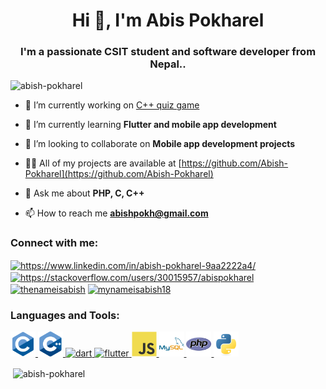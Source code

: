 <h1 align="center">Hi 👋, I'm Abis Pokharel</h1>
<h3 align="center">I'm a passionate CSIT student and software developer from Nepal..</h3>

<p align="left"> <img src="https://komarev.com/ghpvc/?username=abish-pokharel&label=Profile%20views&color=0e75b6&style=flat" alt="abish-pokharel" /> </p>

- 🔭 I’m currently working on [C++ quiz game](https://github.com/Abish-Pokharel/C-Projects/blob/main/quiz.cpp)

- 🌱 I’m currently learning **Flutter and mobile app development**

- 👯 I’m looking to collaborate on **Mobile app development projects**

- 👨‍💻 All of my projects are available at [https://github.com/Abish-Pokharel](https://github.com/Abish-Pokharel)

- 💬 Ask me about **PHP, C, C++**

- 📫 How to reach me **abishpokh@gmail.com**

<h3 align="left">Connect with me:</h3>
<p align="left">
<a href="https://linkedin.com/in/https://www.linkedin.com/in/abish-pokharel-9aa2222a4/" target="blank"><img align="center" src="https://raw.githubusercontent.com/rahuldkjain/github-profile-readme-generator/master/src/images/icons/Social/linked-in-alt.svg" alt="https://www.linkedin.com/in/abish-pokharel-9aa2222a4/" height="30" width="40" /></a>
<a href="https://stackoverflow.com/users/https://stackoverflow.com/users/30015957/abispokharel" target="blank"><img align="center" src="https://raw.githubusercontent.com/rahuldkjain/github-profile-readme-generator/master/src/images/icons/Social/stack-overflow.svg" alt="https://stackoverflow.com/users/30015957/abispokharel" height="30" width="40" /></a>
<a href="https://instagram.com/thenameisabish" target="blank"><img align="center" src="https://raw.githubusercontent.com/rahuldkjain/github-profile-readme-generator/master/src/images/icons/Social/instagram.svg" alt="thenameisabish" height="30" width="40" /></a>
<a href="https://discord.gg/mynameisabish18" target="blank"><img align="center" src="https://raw.githubusercontent.com/rahuldkjain/github-profile-readme-generator/master/src/images/icons/Social/discord.svg" alt="mynameisabish18" height="30" width="40" /></a>
</p>

<h3 align="left">Languages and Tools:</h3>
<p align="left"> <a href="https://www.cprogramming.com/" target="_blank" rel="noreferrer"> <img src="https://raw.githubusercontent.com/devicons/devicon/master/icons/c/c-original.svg" alt="c" width="40" height="40"/> </a> <a href="https://www.w3schools.com/cpp/" target="_blank" rel="noreferrer"> <img src="https://raw.githubusercontent.com/devicons/devicon/master/icons/cplusplus/cplusplus-original.svg" alt="cplusplus" width="40" height="40"/> </a> <a href="https://dart.dev" target="_blank" rel="noreferrer"> <img src="https://www.vectorlogo.zone/logos/dartlang/dartlang-icon.svg" alt="dart" width="40" height="40"/> </a> <a href="https://flutter.dev" target="_blank" rel="noreferrer"> <img src="https://www.vectorlogo.zone/logos/flutterio/flutterio-icon.svg" alt="flutter" width="40" height="40"/> </a> <a href="https://developer.mozilla.org/en-US/docs/Web/JavaScript" target="_blank" rel="noreferrer"> <img src="https://raw.githubusercontent.com/devicons/devicon/master/icons/javascript/javascript-original.svg" alt="javascript" width="40" height="40"/> </a> <a href="https://www.mysql.com/" target="_blank" rel="noreferrer"> <img src="https://raw.githubusercontent.com/devicons/devicon/master/icons/mysql/mysql-original-wordmark.svg" alt="mysql" width="40" height="40"/> </a> <a href="https://www.php.net" target="_blank" rel="noreferrer"> <img src="https://raw.githubusercontent.com/devicons/devicon/master/icons/php/php-original.svg" alt="php" width="40" height="40"/> </a> <a href="https://www.python.org" target="_blank" rel="noreferrer"> <img src="https://raw.githubusercontent.com/devicons/devicon/master/icons/python/python-original.svg" alt="python" width="40" height="40"/> </a> </p>

<p>&nbsp;<img align="center" src="https://github-readme-stats.vercel.app/api?username=abish-pokharel&show_icons=true&locale=en" alt="abish-pokharel" /></p>
